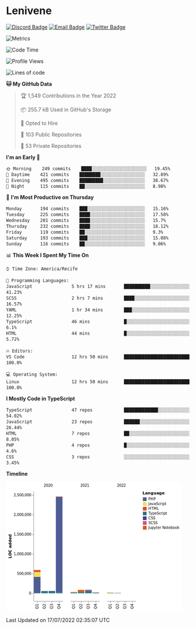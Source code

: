 # Lenivene

[![Discord Badge](https://img.shields.io/badge/-Lenivene%230715-black?style=flat-square&logo=Discord&logoColor=white)](http://discord.com/)
[![Email Badge](https://img.shields.io/badge/-lenivene@msn.com-black?style=flat-square&logo=Gmail&logoColor=white&link=mailto:lenivene@msn.com)](mailto:lenivene@msn.com)
[![Twitter Badge](https://img.shields.io/badge/-@enevinel-black?style=flat-square&logo=twitter&logoColor=white&link=https://twitter.com/enevinel)](https://twitter.com/enevinel)

<!-- https://github-readme-stats.vercel.app/api?username=lenivene&show_icons=true -->

<img src="https://metrics.lecoq.io/lenivene?template=classic&config.timezone=America%2FRecife" alt="Metrics" />

<!--START_SECTION:waka-->
![Code Time](http://img.shields.io/badge/Code%20Time-0%20secs-blue)

![Profile Views](http://img.shields.io/badge/Profile%20Views-0-blue)

![Lines of code](https://img.shields.io/badge/From%20Hello%20World%20I%27ve%20Written-3%20Million%20lines%20of%20code-blue)

**🐱 My GitHub Data** 

> 🏆 1,549 Contributions in the Year 2022
 > 
> 📦 255.7 kB Used in GitHub's Storage 
 > 
> 💼 Opted to Hire
 > 
> 📜 103 Public Repositories 
 > 
> 🔑 53 Private Repositories  
 > 
**I'm an Early 🐤** 

```text
🌞 Morning    249 commits    ████░░░░░░░░░░░░░░░░░░░░░   19.45% 
🌆 Daytime    421 commits    ████████░░░░░░░░░░░░░░░░░   32.89% 
🌃 Evening    495 commits    █████████░░░░░░░░░░░░░░░░   38.67% 
🌙 Night      115 commits    ██░░░░░░░░░░░░░░░░░░░░░░░   8.98%

```
📅 **I'm Most Productive on Thursday** 

```text
Monday       194 commits    ███░░░░░░░░░░░░░░░░░░░░░░   15.16% 
Tuesday      225 commits    ████░░░░░░░░░░░░░░░░░░░░░   17.58% 
Wednesday    201 commits    ████░░░░░░░░░░░░░░░░░░░░░   15.7% 
Thursday     232 commits    ████░░░░░░░░░░░░░░░░░░░░░   18.12% 
Friday       119 commits    ██░░░░░░░░░░░░░░░░░░░░░░░   9.3% 
Saturday     193 commits    ███░░░░░░░░░░░░░░░░░░░░░░   15.08% 
Sunday       116 commits    ██░░░░░░░░░░░░░░░░░░░░░░░   9.06%

```


📊 **This Week I Spent My Time On** 

```text
⌚︎ Time Zone: America/Recife

💬 Programming Languages: 
JavaScript               5 hrs 17 mins       ██████████░░░░░░░░░░░░░░░   41.23% 
SCSS                     2 hrs 7 mins        ████░░░░░░░░░░░░░░░░░░░░░   16.57% 
YAML                     1 hr 34 mins        ███░░░░░░░░░░░░░░░░░░░░░░   12.25% 
TypeScript               46 mins             █░░░░░░░░░░░░░░░░░░░░░░░░   6.1% 
HTML                     44 mins             █░░░░░░░░░░░░░░░░░░░░░░░░   5.72%

🔥 Editors: 
VS Code                  12 hrs 50 mins      █████████████████████████   100.0%

💻 Operating System: 
Linux                    12 hrs 50 mins      █████████████████████████   100.0%

```

**I Mostly Code in TypeScript** 

```text
TypeScript               47 repos            █████████████░░░░░░░░░░░░   54.02% 
JavaScript               23 repos            ██████░░░░░░░░░░░░░░░░░░░   26.44% 
HTML                     7 repos             ██░░░░░░░░░░░░░░░░░░░░░░░   8.05% 
PHP                      4 repos             █░░░░░░░░░░░░░░░░░░░░░░░░   4.6% 
CSS                      3 repos             ░░░░░░░░░░░░░░░░░░░░░░░░░   3.45%

```


**Timeline**

![Chart not found](https://raw.githubusercontent.com/lenivene/lenivene/master/charts/bar_graph.png) 


 Last Updated on 17/07/2022 02:35:07 UTC
<!--END_SECTION:waka-->